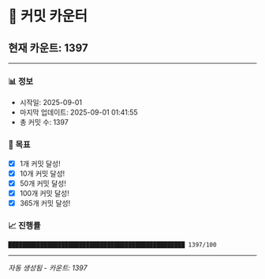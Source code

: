 # 🔢 커밋 카운터

## 현재 카운트: 1397

---

### 📊 정보
- 시작일: 2025-09-01
- 마지막 업데이트: 2025-09-01 01:41:55
- 총 커밋 수: 1397

### 🎯 목표
- [x] 1개 커밋 달성!
- [x] 10개 커밋 달성!
- [x] 50개 커밋 달성!
- [x] 100개 커밋 달성!
- [x] 365개 커밋 달성!

### 📈 진행률
```
██████████████████████████████████████████████████ 1397/100
```

---
*자동 생성됨 - 카운트: 1397*
